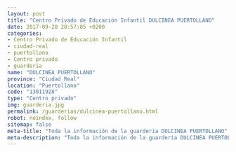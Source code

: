 ```yaml
---
layout: post
title: "Centro Privado de Educación Infantil DULCINEA PUERTOLLANO"
date: 2017-09-20 20:57:05 +0200
categories:
- Centro Privado de Educación Infantil
- ciudad-real
- puertollano
- Centro privado
- guarderia
name: "DULCINEA PUERTOLLANO"
province: "Ciudad Real"
location: "Puertollano"
code: "13011928"
type: "Centro privado"
img: guarderia.jpg
permalink: /guarderias/dulcinea-puertollano.html
robot: noindex, follow
sitemap: false
meta-title: "Toda la información de la guardería DULCINEA PUERTOLLANO"
meta-description: "Toda la información de la guardería DULCINEA PUERTOLLANO"
---
```

